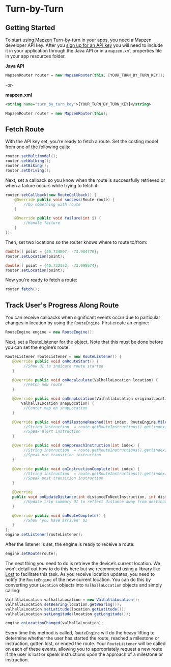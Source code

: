 # Turn-by-Turn

## Getting Started

To start using Mapzen Turn-by-turn in your apps, you need a Mapzen developer API key. After you [sign up for an API key](https://mapzen.com/developers/sign_in) you will need to include it in your application through the Java API or in a `mapzen.xml` properties file in your app resources folder.

**Java API**
```java
MapzenRouter router = new MapzenRouter(this, [YOUR_TURN_BY_TURN_KEY]);
```

-or-

**mapzen.xml**
```xml
<string name="turn_by_turn_key">[YOUR_TURN_BY_TURN_KEY]</string>
```

```java
MapzenRouter router = new MapzenRouter(this);
```

## Fetch Route

With the API key set, you're ready to fetch a route. Set the costing model from one of the following calls:

```java
router.setMultimodal();
router.setWalking();
router.setBiking();
router.setDriving();
```

Next, set a callback so you know when the route is successfully retrieved or when a failure occurs while trying to fetch it:

```java
router.setCallback(new RouteCallback() {
    @Override public void success(Route route) {
        //Do something with route    
    }

    @Override public void failure(int i) {
        //Handle failure
    }
});
```

Then, set two locations so the router knows where to route to/from:

```java
double[] point = {40.734807, -73.984770};
router.setLocation(point);

double[] point = {40.732172, -73.998674};
router.setLocation(point);
```

Now you're ready to fetch a route:

```java
router.fetch();
```

## Track User's Progress Along Route

You can receive callbacks when significant events occur due to particular changes in location by using the `RouteEngine`. First create an engine:

```java
RouteEngine engine = new RouteEngine();
```

Next, set a RouteListener for the object. Note that this must be done before you can set the engine’s route.

```java
RouteListener routeListener = new RouteListener() {
   @Override public void onRouteStart() {
      	//Show UI to indicate route started
   }

   @Override public void onRecalculate(ValhallaLocation location) {
        //Fetch new route
   }

   @Override public void onSnapLocation(ValhallaLocation originalLocation,
       ValhallaLocation snapLocation) {
        //Center map on snapLocation
   }

   @Override public void onMilestoneReached(int index, RouteEngine.Milestone milestone) {
        //String instruction  = route.getRouteInstructions().get(index).getVerbalTransitionAlertInstruction();
        //Speak alert instruction
   }

   @Override public void onApproachInstruction(int index) {
        //String instruction  = route.getRouteInstructions().get(index).getVerbalPreTransitionInstruction();
        //Speak pre transition instruction
   }

   @Override public void onInstructionComplete(int index) {
        //String instruction  = route.getRouteInstructions().get(index).getVerbalPostTransitionInstruction();
        //Speak post transition instruction
   }

   @Override
   public void onUpdateDistance(int distanceToNextInstruction, int distanceToDestination) {
        //Update trip summary UI to reflect distance away from destination
   }

   @Override public void onRouteComplete() {
        //Show 'you have arrived' UI
   }
};
engine.setListener(routeListener);
```

After the listener is set, the engine is ready to receive a route:

```java
engine.setRoute(route);
```

The next thing you need to do is retrieve the device’s current location. We won’t detail out how to do this here but we recommend using a library like [Lost](https://github.com/mapzen/LOST) to facilitate this task. As you receive location updates, you need to notify the `RouteEngine` of the new current location. You can do this by converting your `Location` objects into `ValhallaLocation` objects and simply calling:

```java
ValhallaLocation valhallaLocation = new ValhallaLocation();
valhallaLocation.setBearing(location.getBearing());
valhallaLocation.setLatitude(location.getLatitude());
valhallaLocation.setLongitude(location.getLongitude());

engine.onLocationChanged(valhallaLocation);
```

Every time this method is called, `RouteEngine` will do the heavy lifting to determine whether the user has started the route, reached a milestone or instruction, gotten lost, or ended the route. Your `RouteListener` will be called on each of these events, allowing you to appropriately request a new route if the user is lost or speak instructions upon the approach of a milestone or instruction.

